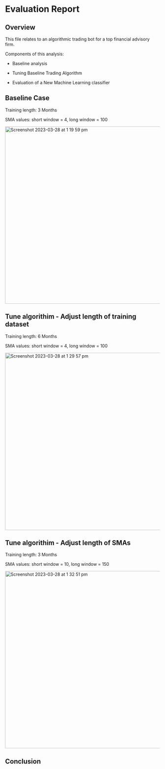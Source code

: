 # Evaluation Report

## Overview

This file relates to an algorithmic trading bot for a top financial advisory firm.

Components of this analysis:

- Baseline analysis

- Tuning Baseline Trading Algorithm

- Evaluation of a New Machine Learning classifier

## Baseline Case

Training length: 3 Months

SMA values: short window = 4, long window = 100

<img width="575" alt="Screenshot 2023-03-28 at 1 19 59 pm" src="https://user-images.githubusercontent.com/119761709/228110406-6a2f5fc3-c28f-4879-b093-6efc600fc3fd.png">

## Tune algorithim - Adjust length of training dataset

Training length: 6 Months

SMA values: short window = 4, long window = 100

<img width="575" alt="Screenshot 2023-03-28 at 1 29 57 pm" src="https://user-images.githubusercontent.com/119761709/228111844-b2841b5e-2c0a-48d9-ae22-57771cac10fb.png">

## Tune algorithim - Adjust length of SMAs

Training length: 3 Months

SMA values: short window = 10, long window = 150

<img width="575" alt="Screenshot 2023-03-28 at 1 32 51 pm" src="https://user-images.githubusercontent.com/119761709/228112380-1f219266-9638-4397-ba08-2da034c34e21.png">

## Conclusion 



